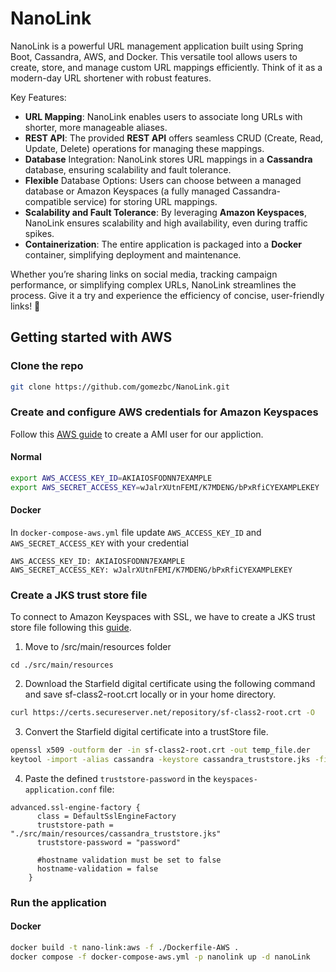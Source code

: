 # NanoLink
NanoLink is a powerful URL management application built using Spring Boot, Cassandra, AWS, and Docker. This versatile tool allows users to create, store, and manage custom URL mappings efficiently. Think of it as a modern-day URL shortener with robust features.

Key Features:

- **URL Mapping**: NanoLink enables users to associate long URLs with shorter, more manageable aliases.
- **REST API**: The provided **REST API** offers seamless CRUD (Create, Read, Update, Delete) operations for managing these mappings.
- **Database** Integration: NanoLink stores URL mappings in a **Cassandra** database, ensuring scalability and fault tolerance.
- **Flexible** Database Options: Users can choose between a managed database or Amazon Keyspaces (a fully managed Cassandra-compatible service) for storing URL mappings.
- **Scalability and Fault Tolerance**: By leveraging **Amazon Keyspaces**, NanoLink ensures scalability and high availability, even during traffic spikes.
- **Containerization**: The entire application is packaged into a **Docker** container, simplifying deployment and maintenance.

Whether you’re sharing links on social media, tracking campaign performance, or simplifying complex URLs, NanoLink streamlines the process. Give it a try and experience the efficiency of concise, user-friendly links! 🚀

## Getting started with AWS
### Clone the repo
```bash
git clone https://github.com/gomezbc/NanoLink.git
```

### Create and configure AWS credentials for Amazon Keyspaces
Follow this [AWS guide](https://docs.aws.amazon.com/keyspaces/latest/devguide/access.credentials.html) to create a AMI user for our appliction.
#### Normal
```bash
export AWS_ACCESS_KEY_ID=AKIAIOSFODNN7EXAMPLE
export AWS_SECRET_ACCESS_KEY=wJalrXUtnFEMI/K7MDENG/bPxRfiCYEXAMPLEKEY
```

#### Docker
In `docker-compose-aws.yml` file update `AWS_ACCESS_KEY_ID` and `AWS_SECRET_ACCESS_KEY` with your credential
```docker
AWS_ACCESS_KEY_ID: AKIAIOSFODNN7EXAMPLE
AWS_SECRET_ACCESS_KEY: wJalrXUtnFEMI/K7MDENG/bPxRfiCYEXAMPLEKEY
```

### Create a JKS trust store file
To connect to Amazon Keyspaces with SSL, we have to create a JKS trust store file following this [guide](https://docs.aws.amazon.com/keyspaces/latest/devguide/dsbulk-upload-prequs.html).

1) Move to /src/main/resources folder
```
cd ./src/main/resources
```

2) Download the Starfield digital certificate using the following command and save sf-class2-root.crt locally or in your home directory.
```bash
curl https://certs.secureserver.net/repository/sf-class2-root.crt -O
```

3) Convert the Starfield digital certificate into a trustStore file.
```bash
openssl x509 -outform der -in sf-class2-root.crt -out temp_file.der
keytool -import -alias cassandra -keystore cassandra_truststore.jks -file temp_file.der
```

4) Paste the defined `truststore-password` in the `keyspaces-application.conf` file:
```
advanced.ssl-engine-factory {
      class = DefaultSslEngineFactory
      truststore-path = "./src/main/resources/cassandra_truststore.jks"
      truststore-password = "password"

      #hostname validation must be set to false
      hostname-validation = false
    }
```

### Run the application
#### Docker
```bash
docker build -t nano-link:aws -f ./Dockerfile-AWS .
docker compose -f docker-compose-aws.yml -p nanolink up -d nanoLink
```
